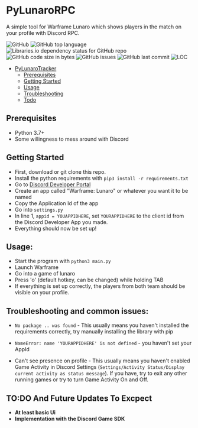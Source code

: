 # PyLunaroRPC
A simple tool for Warframe Lunaro which shows players in the match on your profile with Discord RPC.

![GitHub](https://img.shields.io/github/license/kozabrada123/PyLunaroRPC)
![GitHub top language](https://img.shields.io/github/languages/top/kozabrada123/PyLunaroRPC)
![Libraries.io dependency status for GitHub repo](https://img.shields.io/librariesio/github/kozabrada123/PyLunaroRPC)
![GitHub code size in bytes](https://img.shields.io/github/languages/code-size/kozabrada123/PyLunaroRPC)
![GitHub issues](https://img.shields.io/github/issues/kozabrada123/PyLunaroRPC)
![GitHub last commit](https://img.shields.io/github/last-commit/kozabrada123/PyLunaroRPC)
![LOC](https://img.shields.io/tokei/lines/github/kozabrada123/PyLunaroRPC)



- [PyLunaroTracker](#PyLunaroTracker)
  - [Prerequisites](#prerequisites)
  - [Getting Started](#getting-started)
  - [Usage](#usage)
  - [Troubleshooting](#troubleshooting-and-common-issues)
  - [Todo](TO:DO-And-Future-Updates-To-Excpect)



## Prerequisites

* Python 3.7+
* Some willingness to mess around with Discord



## Getting Started

- First, download or git clone this repo.
- Install the python requirements with `pip3 install -r requirements.txt`
- Go to [Discord Developer Portal](https://discord.com/developers/applications)
- Create an app called "Warframe: Lunaro" or whatever you want it to be named
- Copy the Application Id of the app
- Go into `settings.py`
- In line 1, `appid = YOUAPPIDHERE`, set `YOURAPPIDHERE` to the client id from the Discord Developer App you made.
- Everything should now be set up!

## Usage:

- Start the program with `python3 main.py`
- Launch Warframe
- Go into a game of lunaro
- Press 'o' (default hotkey, can be changed) while holding TAB
- If everything is set up correctly, the players from both team should be visible on your profile.

## Troubleshooting and common issues:

- `No package .. was found` - This usually means you haven't installed the requirements correctly, try manually installing the library with pip

- `NameError: name 'YOURAPPIDHERE' is not defined` - you haven't set your AppId

- Can't see presence on profile - This usually means you haven't enabled Game Activity in Discord Settings (`Settings/Activity Status/Display current activity as status message`). If you have, try to exit any other running games or try to turn Game Activity On and Off. 


## TO:DO And Future Updates To Excpect

- **At least basic Ui**
- **Implementation with the Discord Game SDK**
